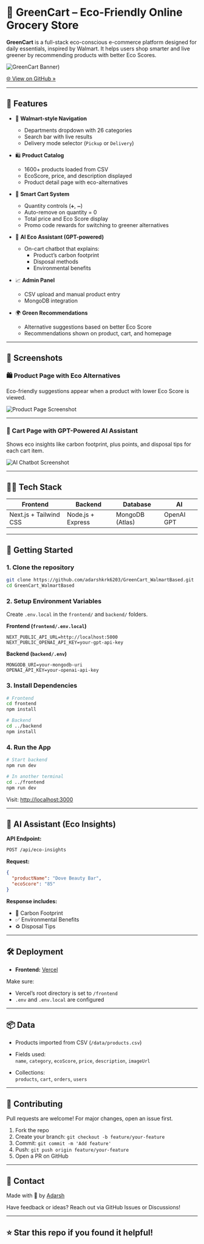 
# 🛒 GreenCart – Eco-Friendly Online Grocery Store

**GreenCart** is a full-stack eco-conscious e-commerce platform designed for daily essentials, inspired by Walmart. It helps users shop smarter and live greener by recommending products with better Eco Scores.

![GreenCart Banner](https://res.cloudinary.com/dqb4rgzpq/image/upload/v1751973108/Greencart_website_which_is_a_online_shopping_platform_for_daily_essential._make_a_logo_in_white_colour_so_that_it_suits_blue_background-removebg-preview_jzqrg6.png))

[🌐 View on GitHub »](https://github.com/adarshkrk6203/GreenCart_WalmartBased.git)

---

## 🌿 Features

- 🧭 **Walmart-style Navigation**  
  - Departments dropdown with 26 categories  
  - Search bar with live results  
  - Delivery mode selector (`Pickup` or `Delivery`)

- 🛍️ **Product Catalog**  
  - 1600+ products loaded from CSV  
  - EcoScore, price, and description displayed  
  - Product detail page with eco-alternatives

- 🛒 **Smart Cart System**  
  - Quantity controls (`➕`, `➖`)  
  - Auto-remove on quantity = 0  
  - Total price and Eco Score display  
  - Promo code rewards for switching to greener alternatives

- 🤖 **AI Eco Assistant (GPT-powered)**  
  - On-cart chatbot that explains:
    - Product’s carbon footprint  
    - Disposal methods  
    - Environmental benefits

- 📈 **Admin Panel**  
  - CSV upload and manual product entry  
  - MongoDB integration

- 🌍 **Green Recommendations**  
  - Alternative suggestions based on better Eco Score  
  - Recommendations shown on product, cart, and homepage

---

## 📸 Screenshots

### 🛍️ Product Page with Eco Alternatives
Eco-friendly suggestions appear when a product with lower Eco Score is viewed.

![Product Page Screenshot](https://res.cloudinary.com/dqb4rgzpq/image/upload/v1752186796/Screenshot_2025-07-11_040147_x15g5a.png)

---

### 🤖 Cart Page with GPT-Powered AI Assistant
Shows eco insights like carbon footprint, plus points, and disposal tips for each cart item.

![AI Chatbot Screenshot](https://res.cloudinary.com/dqb4rgzpq/image/upload/v1752186793/Screenshot_2025-07-11_040221_tc12dl.png)

---

## 🧑‍💻 Tech Stack

| Frontend | Backend | Database | AI |
|---------|---------|----------|----|
| Next.js + Tailwind CSS | Node.js + Express | MongoDB (Atlas) | OpenAI GPT |

---

## 🚀 Getting Started

### 1. Clone the repository

```bash
git clone https://github.com/adarshkrk6203/GreenCart_WalmartBased.git
cd GreenCart_WalmartBased
```

### 2. Setup Environment Variables

Create `.env.local` in the `frontend/` and `backend/` folders.

**Frontend (`frontend/.env.local`)**
```env
NEXT_PUBLIC_API_URL=http://localhost:5000
NEXT_PUBLIC_OPENAI_API_KEY=your-gpt-api-key
```

**Backend (`backend/.env`)**
```env
MONGODB_URI=your-mongodb-uri
OPENAI_API_KEY=your-openai-api-key
```

### 3. Install Dependencies

```bash
# Frontend
cd frontend
npm install

# Backend
cd ../backend
npm install
```

### 4. Run the App

```bash
# Start backend
npm run dev

# In another terminal
cd ../frontend
npm run dev
```

Visit: [http://localhost:3000](http://localhost:3000)

---

## 🧪 AI Assistant (Eco Insights)

**API Endpoint:**

```bash
POST /api/eco-insights
```

**Request:**
```json
{
  "productName": "Dove Beauty Bar",
  "ecoScore": "85"
}
```

**Response includes:**
- 🌱 Carbon Footprint
- ✅ Environmental Benefits
- ♻️ Disposal Tips

---

## 🛠️ Deployment

- **Frontend:** [Vercel](https://vercel.com)


Make sure:
- Vercel’s root directory is set to `/frontend`
- `.env` and `.env.local` are configured

---

## 📦 Data

- Products imported from CSV (`/data/products.csv`)
- Fields used:  
  `name`, `category`, `ecoScore`, `price`, `description`, `imageUrl`

- Collections:  
  `products`, `cart`, `orders`, `users`

---

## 🤝 Contributing

Pull requests are welcome! For major changes, open an issue first.

1. Fork the repo
2. Create your branch: `git checkout -b feature/your-feature`
3. Commit: `git commit -m 'Add feature'`
4. Push: `git push origin feature/your-feature`
5. Open a PR on GitHub

---

## 📧 Contact

Made with 💚 by [Adarsh](https://github.com/adarshkrk6203)

Have feedback or ideas? Reach out via GitHub Issues or Discussions!

---

## ⭐️ Star this repo if you found it helpful!
